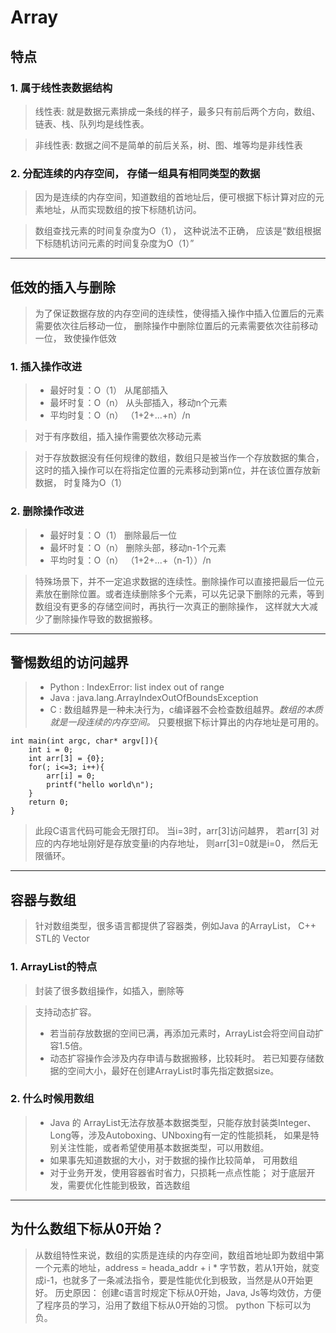 # Array

## 特点

### 1. 属于线性表数据结构
    
> 线性表: 就是数据元素排成一条线的样子，最多只有前后两个方向，数组、链表、栈、队列均是线性表。

> 非线性表: 数据之间不是简单的前后关系，树、图、堆等均是非线性表

### 2. 分配连续的内存空间， 存储一组具有相同类型的数据

> 因为是连续的内存空间，知道数组的首地址后，便可根据下标计算对应的元素地址，从而实现数组的按下标随机访问。

> 数组查找元素的时间复杂度为O（1）， 这种说法不正确， 应该是“数组根据下标随机访问元素的时间复杂度为O（1）”


---


## 低效的插入与删除

> 为了保证数据存放的内存空间的连续性，使得插入操作中插入位置后的元素需要依次往后移动一位， 删除操作中删除位置后的元素需要依次往前移动一位， 致使操作低效

### 1. 插入操作改进
> - 最好时复：O（1） 从尾部插入
> - 最坏时复：O（n） 从头部插入，移动n个元素
> - 平均时复：O（n） （1+2+...+n）/n

> 对于有序数组，插入操作需要依次移动元素

> 对于存放数据没有任何规律的数组，数组只是被当作一个存放数据的集合，这时的插入操作可以在将指定位置的元素移动到第n位，并在该位置存放新数据， 时复降为O（1）

### 2. 删除操作改进
> - 最好时复：O（1） 删除最后一位
> - 最坏时复：O（n） 删除头部，移动n-1个元素
> - 平均时复：O（n） （1+2+...+（n-1））/n

> 特殊场景下，并不一定追求数据的连续性。删除操作可以直接把最后一位元素放在删除位置。或者连续删除多个元素，可以先记录下删除的元素，等到数组没有更多的存储空间时，再执行一次真正的删除操作， 这样就大大减少了删除操作导致的数据搬移。

---

## 警惕数组的访问越界

> - Python :  IndexError: list index out of range
> - Java : java.lang.ArrayIndexOutOfBoundsException
> - C : 数组越界是一种未决行为，c编译器不会检查数组越界。_数组的本质就是一段连续的内存空间。_ 只要根据下标计算出的内存地址是可用的。 

```
int main(int argc, char* argv[]){ 
    int i = 0; 
    int arr[3] = {0}; 
    for(; i<=3; i++){ 
        arr[i] = 0; 
        printf("hello world\n"); 
    } 
    return 0;
}
```
> 此段C语言代码可能会无限打印。 当i=3时，arr[3]访问越界， 若arr[3] 对应的内存地址刚好是存放变量i的内存地址， 则arr[3]=0就是i=0， 然后无限循环。

---

## 容器与数组
> 针对数组类型，很多语言都提供了容器类，例如Java 的ArrayList， C++ STL的 Vector

### 1. ArrayList的特点
> 封装了很多数组操作，如插入，删除等

> 支持动态扩容。 
> - 若当前存放数据的空间已满，再添加元素时，ArrayList会将空间自动扩容1.5倍。 
> - 动态扩容操作会涉及内存申请与数据搬移，比较耗时。 若已知要存储数据的空间大小，最好在创建ArrayList时事先指定数据size。

### 2. 什么时候用数组
> - Java 的 ArrayList无法存放基本数据类型，只能存放封装类Integer、Long等，涉及Autoboxing、UNboxing有一定的性能损耗， 如果是特别关注性能，或者希望使用基本数据类型，可以用数组。
> - 如果事先知道数据的大小，对于数据的操作比较简单， 可用数组
> - 对于业务开发，使用容器省时省力，只损耗一点点性能； 对于底层开发，需要优化性能到极致，首选数组

---

## 为什么数组下标从0开始？
> 从数组特性来说，数组的实质是连续的内存空间，数组首地址即为数组中第一个元素的地址，address = heada_addr + i * 字节数，若从1开始，就变成i-1，也就多了一条减法指令，要是性能优化到极致，当然是从0开始更好。
> 历史原因： 创建c语言时规定下标从0开始，Java, Js等均效仿，方便了程序员的学习，沿用了数组下标从0开始的习惯。 python 下标可以为负。
